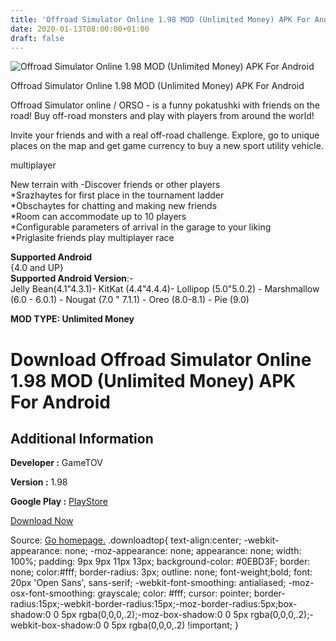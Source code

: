 ```yaml
---
title: 'Offroad Simulator Online 1.98 MOD (Unlimited Money) APK For Android'
date: 2020-01-13T08:00:00+01:00
draft: false
---
```


![Offroad Simulator Online 1.98 MOD (Unlimited Money) APK For Android](https://i1.wp.com/apkhome.net/wp-content/uploads/2020/01/Offroad-Simulator-Online-1.98-MOD-Unlimited-Money.png "Offroad Simulator Online 1.98 MOD (Unlimited Money) APK For Android")

  

Offroad Simulator Online 1.98 MOD (Unlimited Money) APK For Android

Offroad Simulator online / ORSO - is a funny pokatushki with friends on the road! Buy off-road monsters and play with players from around the world!

Invite your friends and with a real off-road challenge. Explore, go to unique places on the map and get game currency to buy a new sport utility vehicle.

multiplayer

New terrain with -Discover friends or other players  
\*Srazhaytes for first place in the tournament ladder  
\*Obschaytes for chatting and making new friends  
\*Room can accommodate up to 10 players  
\*Configurable parameters of arrival in the garage to your liking  
\*Priglasite friends play multiplayer race

**Supported Android**  
{4.0 and UP}  
**Supported Android Version**:-  
Jelly Bean(4.1"4.3.1)- KitKat (4.4"4.4.4)- Lollipop (5.0"5.0.2) - Marshmallow (6.0 - 6.0.1) - Nougat (7.0 " 7.1.1) - Oreo (8.0-8.1) - Pie (9.0)

**MOD TYPE: Unlimited Money**

Download Offroad Simulator Online 1.98 MOD (Unlimited Money) APK For Android
============================================================================

Additional Information
----------------------

**Developer :** GameTOV

**Version :** 1.98

**Google Play :** [PlayStore](https://play.google.com/store/apps/details?id=com.vetasstudio.orso)

  

[Download Now](https://store4app.co/post/offroad-simulator-online-1-98-mod-unlimited-money-apk-for-android_1578851239)

  
Source: [Go homepage.](https://store4app.co/post/offroad-simulator-online-1-98-mod-unlimited-money-apk-for-android_1578851239) .downloadtop{ text-align:center; -webkit-appearance: none; -moz-appearance: none; appearance: none; width: 100%; padding: 9px 9px 11px 13px; background-color: #0EBD3F; border: none; color:#fff; border-radius: 3px; outline: none; font-weight;bold; font: 20px 'Open Sans', sans-serif; -webkit-font-smoothing: antialiased; -moz-osx-font-smoothing: grayscale; color: #fff; cursor: pointer; border-radius:15px;-webkit-border-radius:15px;-moz-border-radius:5px;box-shadow:0 0 5px rgba(0,0,0,.2);-moz-box-shadow:0 0 5px rgba(0,0,0,.2);-webkit-box-shadow:0 0 5px rgba(0,0,0,.2) !important; }